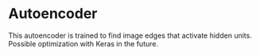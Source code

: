 # Autoencoder

This autoencoder is trained to find image edges that activate hidden units. Possible optimization with Keras in the future.
